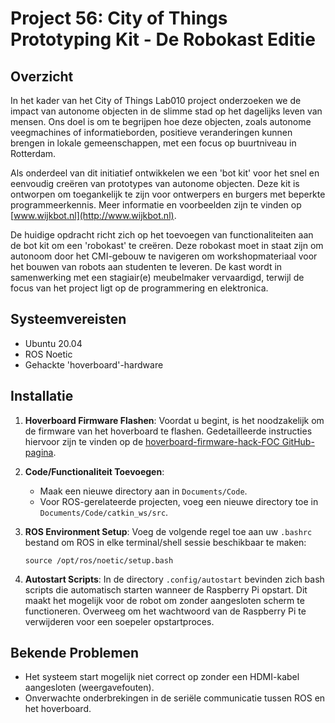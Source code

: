 # Project 56: City of Things Prototyping Kit - De Robokast Editie

## Overzicht

In het kader van het City of Things Lab010 project onderzoeken we de impact van autonome objecten in de slimme stad op het dagelijks leven van mensen. Ons doel is om te begrijpen hoe deze objecten, zoals autonome veegmachines of informatieborden, positieve veranderingen kunnen brengen in lokale gemeenschappen, met een focus op buurtniveau in Rotterdam.

Als onderdeel van dit initiatief ontwikkelen we een 'bot kit' voor het snel en eenvoudig creëren van prototypes van autonome objecten. Deze kit is ontworpen om toegankelijk te zijn voor ontwerpers en burgers met beperkte programmeerkennis. Meer informatie en voorbeelden zijn te vinden op [www.wijkbot.nl](http://www.wijkbot.nl).

De huidige opdracht richt zich op het toevoegen van functionaliteiten aan de bot kit om een 'robokast' te creëren. Deze robokast moet in staat zijn om autonoom door het CMI-gebouw te navigeren om workshopmateriaal voor het bouwen van robots aan studenten te leveren. De kast wordt in samenwerking met een stagiair(e) meubelmaker vervaardigd, terwijl de focus van het project ligt op de programmering en elektronica.

## Systeemvereisten

- Ubuntu 20.04
- ROS Noetic
- Gehackte 'hoverboard'-hardware

## Installatie

1. **Hoverboard Firmware Flashen**: Voordat u begint, is het noodzakelijk om de firmware van het hoverboard te flashen. Gedetailleerde instructies hiervoor zijn te vinden op de [hoverboard-firmware-hack-FOC GitHub-pagina](https://github.com/EFeru/hoverboard-firmware-hack-FOC).

2. **Code/Functionaliteit Toevoegen**:
   - Maak een nieuwe directory aan in `Documents/Code`.
   - Voor ROS-gerelateerde projecten, voeg een nieuwe directory toe in `Documents/Code/catkin_ws/src`.

3. **ROS Environment Setup**: Voeg de volgende regel toe aan uw `.bashrc` bestand om ROS in elke terminal/shell sessie beschikbaar te maken:
   ```
   source /opt/ros/noetic/setup.bash
   ```
   
4. **Autostart Scripts**: In de directory `.config/autostart` bevinden zich bash scripts die automatisch starten wanneer de Raspberry Pi opstart. Dit maakt het mogelijk voor de robot om zonder aangesloten scherm te functioneren. Overweeg om het wachtwoord van de Raspberry Pi te verwijderen voor een soepeler opstartproces.

## Bekende Problemen

- Het systeem start mogelijk niet correct op zonder een HDMI-kabel aangesloten (weergavefouten).
- Onverwachte onderbrekingen in de seriële communicatie tussen ROS en het hoverboard.
